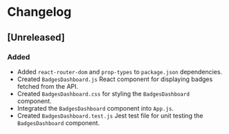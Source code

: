 # Changelog

## [Unreleased]

### Added
- Added `react-router-dom` and `prop-types` to `package.json` dependencies.
- Created `BadgesDashboard.js` React component for displaying badges fetched from the API.
- Created `BadgesDashboard.css` for styling the `BadgesDashboard` component.
- Integrated the `BadgesDashboard` component into `App.js`.
- Created `BadgesDashboard.test.js` Jest test file for unit testing the `BadgesDashboard` component.
